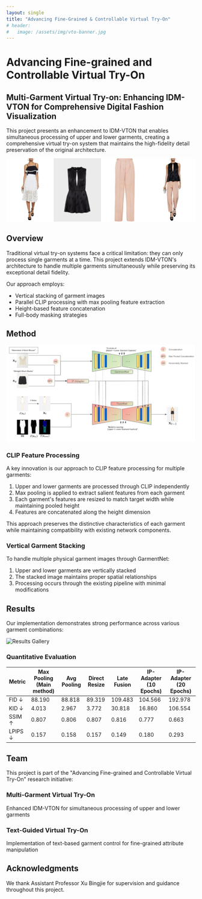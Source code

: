 ```yaml
---
layout: single
title: "Advancing Fine-Grained & Controllable Virtual Try-On"
# header:
#   image: /assets/img/vto-banner.jpg
---
```


# Advancing Fine-grained and Controllable Virtual Try-On

## Multi-Garment Virtual Try-on: Enhancing IDM-VTON for Comprehensive Digital Fashion Visualization

This project presents an enhancement to IDM-VTON that enables simultaneous processing of upper and lower garments, creating a comprehensive virtual try-on system that maintains the high-fidelity detail preservation of the original architecture.

![Demo Image](assets/images/multigarment_demo_image_1.jpg)

## Overview

Traditional virtual try-on systems face a critical limitation: they can only process single garments at a time. This project extends IDM-VTON's architecture to handle multiple garments simultaneously while preserving its exceptional detail fidelity.

Our approach employs:
- Vertical stacking of garment images
- Parallel CLIP processing with max pooling feature extraction
- Height-based feature concatenation
- Full-body masking strategies

## Method

![Architecture Overview](assets/images/multigarment_architecture.png)

### CLIP Feature Processing

A key innovation is our approach to CLIP feature processing for multiple garments:

1. Upper and lower garments are processed through CLIP independently
2. Max pooling is applied to extract salient features from each garment
3. Each garment's features are resized to match target width while maintaining pooled height
4. Features are concatenated along the height dimension

This approach preserves the distinctive characteristics of each garment while maintaining compatibility with existing network components.

### Vertical Garment Stacking

To handle multiple physical garment images through GarmentNet:

1. Upper and lower garments are vertically stacked
2. The stacked image maintains proper spatial relationships
3. Processing occurs through the existing pipeline with minimal modifications

## Results

Our implementation demonstrates strong performance across various garment combinations:

![Results Gallery](assets/images/results.jpg)

### Quantitative Evaluation

| Metric | Max Pooling (Main method) | Avg Pooling | Direct Resize | Late Fusion | IP-Adapter (10 Epochs) | IP-Adapter (20 Epochs) |
|--------|---------------------------|-------------|---------------|-------------|------------------------|------------------------|
| FID ↓ | 88.190 | 88.818 | 89.319 | 109.483 | 104.566 | 192.978 |
| KID ↓ | 4.013 | 2.967 | 3.772 | 30.818 | 16.860 | 106.554 |
| SSIM ↑ | 0.807 | 0.806 | 0.807 | 0.816 | 0.777 | 0.663 |
| LPIPS ↓ | 0.157 | 0.158 | 0.157 | 0.149 | 0.180 | 0.293 |

## Team

This project is part of the "Advancing Fine-grained and Controllable Virtual Try-On" research initiative:

### Multi-Garment Virtual Try-On
Enhanced IDM-VTON for simultaneous processing of upper and lower garments

### Text-Guided Virtual Try-On
Implementation of text-based garment control for fine-grained attribute manipulation

## Acknowledgments

We thank Assistant Professor Xu Bingjie for supervision and guidance throughout this project.
